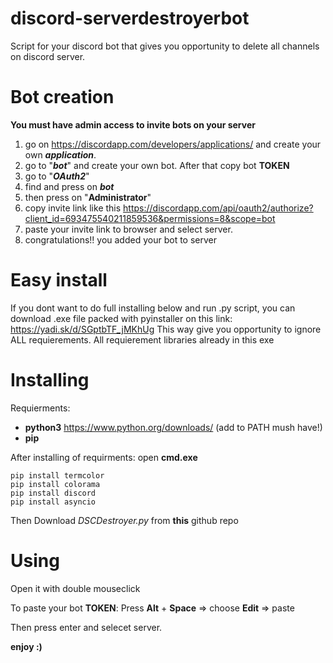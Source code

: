 # discord-serverdestroyerbot
Script for your discord bot that gives you opportunity to delete all channels on discord server.
# Bot creation
**You must have admin access to invite bots on your server**

1) go on https://discordapp.com/developers/applications/ and create your own ***application***.
2) go to "***bot***" and create your own bot. After that copy bot **TOKEN**
3) go to "***OAuth2***"
4) find and press on ***bot*** 
5) then press on "**Administrator**"
6) copy invite link like this https://discordapp.com/api/oauth2/authorize?client_id=693475540211859536&permissions=8&scope=bot
7) paste your invite link to browser and select server.
8) congratulations!! you added your bot to server

# Easy install
If you dont want to do full installing below and run .py script, you can download .exe file packed with pyinstaller on this link: https://yadi.sk/d/SGptbTF_jMKhUg
This way give you opportunity to ignore ALL requierements. All requierement libraries already in this exe 

# Installing
Requierments:
- **python3** https://www.python.org/downloads/   (add to PATH mush have!)
- **pip**

After installing of requirments:
open **cmd.exe**
```
pip install termcolor
pip install colorama
pip install discord
pip install asyncio
```
Then Download *DSCDestroyer.py* from **this** github repo

# Using
Open it with double mouseclick

To paste your bot **TOKEN**:
Press **Alt** + **Space** =>
choose **Edit** => paste

Then press enter and selecet server.

**enjoy :)**
